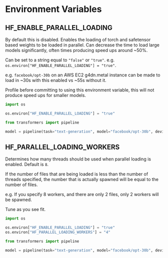 <!--Copyright 2025 The HuggingFace Team. All rights reserved.

Licensed under the Apache License, Version 2.0 (the "License"); you may not use this file except in compliance with
the License. You may obtain a copy of the License at

http://www.apache.org/licenses/LICENSE-2.0

Unless required by applicable law or agreed to in writing, software distributed under the License is distributed on
an "AS IS" BASIS, WITHOUT WARRANTIES OR CONDITIONS OF ANY KIND, either express or implied. See the License for the
specific language governing permissions and limitations under the License.

⚠️ Note that this file is in Markdown but contain specific syntax for our doc-builder (similar to MDX) that may not be
rendered properly in your Markdown viewer.

-->

# Environment Variables

## HF_ENABLE_PARALLEL_LOADING

By default this is disabled. Enables the loading of torch and safetensor based weights to be loaded in parallel. Can decrease the time to load large models significantly, often times producing speed ups around ~50%.

Can be set to a string equal to `"false"` or `"true"`. e.g. `os.environ["HF_ENABLE_PARALLEL_LOADING"] = "true"`.

e.g. `facebook/opt-30b` on an AWS EC2 g4dn.metal instance can be made to load in ~30s with this enabled vs ~55s without it.

Profile before committing to using this environment variable, this will not produce speed ups for smaller models.

```py
import os

os.environ["HF_ENABLE_PARALLEL_LOADING"] = "true"

from transformers import pipeline

model = pipeline(task="text-generation", model="facebook/opt-30b", device_map="auto")
```

## HF_PARALLEL_LOADING_WORKERS

Determines how many threads should be used when parallel loading is enabled. Default is `8`.

If the number of files that are being loaded is less than the number of threads specified, the number that is actually spawned will be equal to the number of files.

e.g. If you specify 8 workers, and there are only 2 files, only 2 workers will be spawned.

Tune as you see fit.

```py
import os

os.environ["HF_ENABLE_PARALLEL_LOADING"] = "true"
os.environ["HF_PARALLEL_LOADING_WORKERS"] = "4"

from transformers import pipeline

model = pipeline(task="text-generation", model="facebook/opt-30b", device_map="auto")
```
